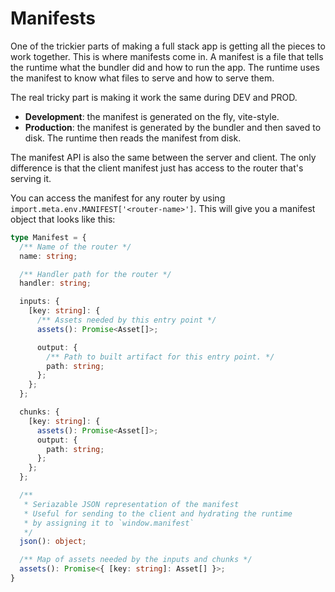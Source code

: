 # Manifests

One of the trickier parts of making a full stack app is getting all the pieces to work together. This is where manifests come in. A manifest is a file that tells the runtime what the bundler did and how to run the app.  The runtime uses the manifest to know what files to serve and how to serve them.

The real tricky part is making it work the same during DEV and PROD.

- **Development**: the manifest is generated on the fly, vite-style.
- **Production**: the manifest is generated by the bundler and then saved to disk. The runtime then reads the manifest from disk.

The manifest API is also the same between the server and client. The only difference is that the client manifest just has access to the router that's serving it.

You can access the manifest for any router by using `import.meta.env.MANIFEST['<router-name>']`.  This will give you a manifest object that looks like this:

```ts
type Manifest = {
  /** Name of the router */
  name: string;

  /** Handler path for the router */
  handler: string;

  inputs: {
    [key: string]: {
      /** Assets needed by this entry point */
      assets(): Promise<Asset[]>;

      output: {
        /** Path to built artifact for this entry point. */
        path: string;
      };
    };
  };

  chunks: {
    [key: string]: {
      assets(): Promise<Asset[]>;
      output: {
        path: string;
      };
    };
  };

  /**
   * Seriazable JSON representation of the manifest
   * Useful for sending to the client and hydrating the runtime
   * by assigning it to `window.manifest`
   */
  json(): object;

  /** Map of assets needed by the inputs and chunks */
  assets(): Promise<{ [key: string]: Asset[] }>;
}

```
